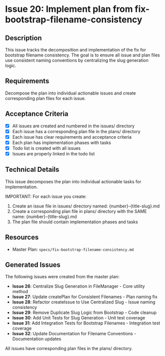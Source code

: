 # Issue 20: Implement plan from fix-bootstrap-filename-consistency

## Description
This issue tracks the decomposition and implementation of the fix for bootstrap filename consistency. The goal is to ensure all issue and plan files use consistent naming conventions by centralizing the slug generation logic.

## Requirements
Decompose the plan into individual actionable issues and create corresponding plan files for each issue.

## Acceptance Criteria
- [x] All issues are created and numbered in the issues/ directory
- [x] Each issue has a corresponding plan file in the plans/ directory
- [x] Each issue has clear requirements and acceptance criteria
- [x] Each plan has implementation phases with tasks
- [x] Todo list is created with all issues
- [x] Issues are properly linked in the todo list

## Technical Details
This issue decomposes the plan into individual actionable tasks for implementation.

IMPORTANT: For each issue you create:
1. Create an issue file in issues/ directory named: {number}-{title-slug}.md
2. Create a corresponding plan file in plans/ directory with the SAME name: {number}-{title-slug}.md
3. The plan file should contain implementation phases and tasks

## Resources
- Master Plan: `specs/fix-bootstrap-filename-consistency.md`

## Generated Issues

The following issues were created from the master plan:

- **Issue 26**: Centralize Slug Generation in FileManager - Core utility method
- **Issue 27**: Update createPlan for Consistent Filenames - Plan naming fix
- **Issue 28**: Refactor createIssue to Use Centralized Slug - Issue naming consistency
- **Issue 29**: Remove Duplicate Slug Logic from Bootstrap - Code cleanup
- **Issue 30**: Add Unit Tests for Slug Generation - Unit test coverage
- **Issue 31**: Add Integration Tests for Bootstrap Filenames - Integration test coverage
- **Issue 32**: Update Documentation for Filename Conventions - Documentation updates

All issues have corresponding plan files in the plans/ directory.
